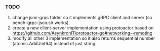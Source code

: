 
### TODO

1. change json-grpc folder so it implements gRPC client and server (so bench-grpc-json.sh works)
2. create a new client-server implementation using protoactor based on https://github.com/AsynkronIT/protoactor-go#networking--remoting
3. modify all other 3 implementation so it also returns sequential number (atomic.AddUint64) instead of just string
